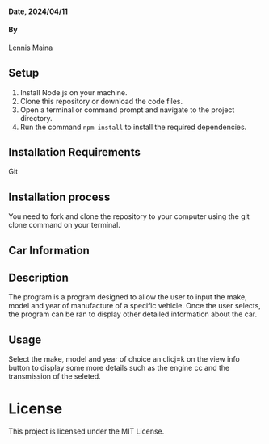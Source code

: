 #### Date, 2024/04/11

#### By 
Lennis Maina

## Setup
1. Install Node.js on your machine.
2. Clone this repository or download the code files.
3. Open a terminal or command prompt and navigate to the project directory.
4. Run the command `npm install` to install the required dependencies.

## Installation Requirements
Git

## Installation process
You need to fork and clone the repository to your computer using the git clone command on your terminal.

## Car Information 

## Description
The program is a program designed to allow the user to input the make, model and year of manufacture of a specific vehicle. Once the user selects, the program can be ran to display other detailed information about the car.

## Usage
Select the make, model and year of choice an clicj=k on the view info button to display some more details such as the engine cc and the transmission of the seleted. 

# License
This project is licensed under the MIT License.